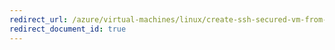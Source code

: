 ```yaml
---
redirect_url: /azure/virtual-machines/linux/create-ssh-secured-vm-from-template
redirect_document_id: true
---
```

